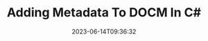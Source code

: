 ---
############################# Static ############################
layout: "auto-gen-metadata"
date: 2023-06-14T09:36:32
draft: false
otherformats: zip xltx xltm xlt xlsx xlsm xlsb xls wmf webp wav vsx vss vsdx vsd vdx vcr vcf ttf ttc torrent tiff tif psd pptx pptm ppt ppsx ppsm pps potx potm pot png pdf otf otc odt ods msg mpt mpp mp3 mov jpg jpf jpeg jp2 heif heic gif flv epub eml emf dxf dwg dotx dotm dot docx doc djvu dicom dcm bmp avi asf mkv one otc djvu

############################# Head ############################
head_title: "Add Metadata to DOCM Files in C# .NET Applications"
head_description: "C# .NET metadata processing API to add metadata information to DOCM files. Work with metadata standards XMP, EXIF, IPTC, ID3 etc."

############################# Header ############################
title: "Adding Metadata To DOCM In C#"
description: "Add custom metadata properties to a wide range of business documents, images, audio & video file formats using GroupDocs.Metadata for .NET API."
bg_image: "https://cms.admin.containerize.com/templates/aspose/App_Themes/V3/images/bg/header1.png"
bg_overlay: false
button:
    enable: true
    icon: "fas fa-arrow-down"
    label: "Download Free Trial"
    link: "https://downloads.groupdocs.com/metadata/net"

############################# SubMenu ############################
submenu:
    enable: true

    left:
        img_alt: "GroupDocs.Metadata for .NET"
        image: "https://cms.admin.containerize.com/templates/groupdocs/images/product-logos/90x90-noborder/groupdocs-metadata-net.png"
        product: "GroupDocs.Metadata"
        platform: ".NET"

    middle:
        button:

            # button loop
            - link: "https://apireference.groupdocs.com/metadata/net"
              text: "{submenu.content_middle.button_text_1}"

            # button loop
            - link: "https://github.com/groupdocs-metadata"
              text: "{submenu.content_middle.button_text_2}"

            # button loop
            - link: "https://products.groupdocs.app/metadata/family"
              text: "{submenu.content_middle.button_text_3}"

            # button loop
            - link: "https://purchase.groupdocs.com/pricing/metadata/net"
              text: "{submenu.content_middle.button_text_4}"

    right:
        link_download: "https://downloads.groupdocs.com/metadata"
        link_learn: "https://docs.groupdocs.com/metadata/net"
        link_buy: "https://purchase.groupdocs.com"

############################# About ############################
about:
    enable: true
    title: "About GroupDocs.Metadata for .NET API"
    content: |
        [GroupDocs.Metadata for .NET](/zh/metadata/net/) offers an advanced set of metadata management and manipulation features, allowing .NET programmers to easily view, edit, delete, find, compare, swap and export metadata information from images and document formats without using any external software. Add metadata details to PDF, Microsoft Word, Excel, PowerPoint, Outlook, OneNote, Visio, Project, AutoCAD, Archive and Multimedia file formats with additional support to perform metadata operations on any .NET-based applications with true flexibility.

############################# Steps ############################
steps:
    enable: true
    title_left: "Steps for adding Metadata to DOCM in C#"
    content_left: |
        [GroupDocs.Metadata for .NET](/zh/metadata/net/) makes it easy for .NET developers to add metadata details to DOCM files from within their applications by implementing a few easy steps.
        
        * Load the DOCM file to be updated.
        * Specify a predicate that will be used to add metadata properties.
        * Pass the predicate to the AddProperties method.
        * Save the changes.

    title_right: "System Requirements"
    content_right: |
        GroupDocs.Metadata for .NET APIs are supported on all major platforms and operating systems. Before executing the code below, please make sure that you have the following prerequisites installed on your system.

        * Operating Systems: Microsoft Windows, Linux, MacOS
        * Development Environments: Visual Studio, Xamarin, MonoDevelop
        * Frameworks: .NET Framework, .NET Standard, .NET Core, Mono
        * Download the latest version of GroupDocs.Metadata for .NET from [NuGet](https://www.nuget.org/packages/groupdocs.metadata)
         
    code: |
        ```csharp    
        // load the file in an instance of Metadata class
        using (var metadata = new GroupDocs.Metadata.Metadata("input.docm"))
        {
            // add a property containing the content author
            var affected = metadata.AddProperties(p => p.Tags.Contains(
              GroupDocs.Metadata.Tagging.Tags.Person.Creator), new GroupDocs.Metadata.Common.PropertyValue("test content author"));
            Console.WriteLine("Affected properties: {0}", affected);
            metadata.Save("output.docm");
        }
        ```

############################# Demos ############################
demos:
    enable: true
    title: "Live Demos to Add Metadata"
    content: |
       Add metadata information to DOCM file right now by visiting [GroupDocs.Metadata Live Demos](https://products.groupdocs.app/metadata/family) website.
       The live demo has the following benefits.
        
############################# About Formats ############################
about_formats:
    enable: true

############################# More Formats ############################
more_formats:
    enable: true
    title: "Adding Metadata Properties To Other File Formats"
    content: |
        Multi format documents and images metadata addition API for .NET. Retrieve metadata of some of the popular file formats as stated below.

############################# Back to top ###############################
back_to_top:
    enable: true
---